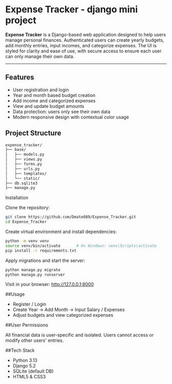 # Expense Tracker - django mini project

**Expense Tracker** is a Django-based web application designed to help users manage personal finances. Authenticated users can create yearly budgets, add monthly entries, input incomes, and categorize expenses. The UI is styled for clarity and ease of use, with secure access to ensure each user can only manage their own data.

---

## Features

- User registration and login
- Year and month based budget creation
- Add income and categorized expenses
- View and update budget amounts
- Data protection: users only see their own data
- Modern responsive design with contextual color usage

## Project Structure

```bash
expense_tracker/
├── base/
│   ├── models.py
│   ├── views.py
│   ├── forms.py
│   ├── urls.py
│   ├── templates/
│   └── static/
├── db.sqlite3
├── manage.py

```

Installation

Clone the repository:

```bash
git clone https://github.com/Dmate889/Expense_Tracker.git
cd Expense_Tracker
```

Create virtual environment and install dependencies:

```bash
python -m venv venv
source venv/bin/activate       # On Windows: venv\Scripts\activate
pip install -r requirements.txt
```

Apply migrations and start the server:

```bash
python manage.py migrate
python manage.py runserver
```
Visit in your browser:
http://127.0.0.1:8000


##Usage

- Register / Login
- Create Year → Add Month → Input Salary / Expenses
- Adjust budgets and view categorized expenses

##User Permissions

All financial data is user-specific and isolated. Users cannot access or modify other users' entries.

##Tech Stack

- Python 3.13
- Django 5.2
- SQLite (default DB)
- HTML5 & CSS3